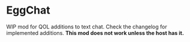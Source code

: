 # EggChat

WIP mod for QOL additions to text chat. Check the changelog for implemented additions.
**This mod does not work unless the host has it.**
